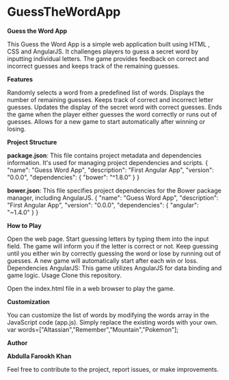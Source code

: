 # GuessTheWordApp
**Guess the Word App**

This Guess the Word App is a simple web application built using HTML , CSS and AngularJS. It challenges players to guess a secret word by inputting individual letters. The game provides feedback on correct and incorrect guesses and keeps track of the remaining guesses.


**Features**

Randomly selects a word from a predefined list of words.
Displays the number of remaining guesses.
Keeps track of correct and incorrect letter guesses.
Updates the display of the secret word with correct guesses.
Ends the game when the player either guesses the word correctly or runs out of guesses.
Allows for a new game to start automatically after winning or losing.

**Project Structure**


**package.json**: This file contains project metadata and dependencies information. It's used for managing project dependencies and scripts.
{
  "name": "Guess Word App",
  "description": "First Angular App",
  "version": "0.0.0",
  "dependencies": {
    "bower": "^1.8.0"
  }
}


**bower.json**: This file specifies project dependencies for the Bower package manager, including AngularJS.
{
  "name": "Guess Word App",
  "description": "First Angular App",
  "version": "0.0.0",
  "dependencies": {
    "angular": "~1.4.0"
  }
}

**How to Play**


Open the web page.
Start guessing letters by typing them into the input field.
The game will inform you if the letter is correct or not.
Keep guessing until you either win by correctly guessing the word or lose by running out of guesses.
A new game will automatically start after each win or loss.
Dependencies
AngularJS: This game utilizes AngularJS for data binding and game logic.
Usage
Clone this repository.

Open the index.html file in a web browser to play the game.

**Customization**


You can customize the list of words by modifying the words array in the JavaScript code (app.js). Simply replace the existing words with your own.
var words=["Altassian","Remember","Mountain","Pokemon"];


**Author**


**Abdulla Farookh Khan**

Feel free to contribute to the project, report issues, or make improvements.
